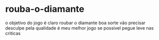 # rouba-o-diamante
o objetivo do jogo é claro roubar o diamante boa sorte vão precisar desculpe pela qualidade é meu melhor jogo se possivel pegue leve nas criticas
